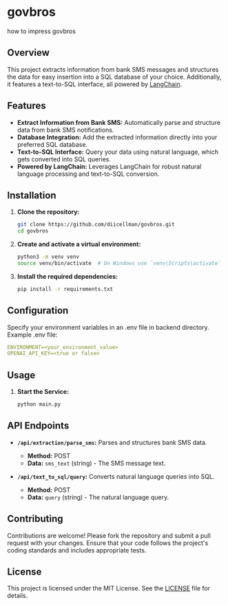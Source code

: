 # govbros
how to impress govbros

## Overview

This project extracts information from bank SMS messages and structures the data for easy insertion into a SQL database of your choice. Additionally, it features a text-to-SQL interface, all powered by [LangChain](https://github.com/langchain-ai/langchain).

## Features

- **Extract Information from Bank SMS:** Automatically parse and structure data from bank SMS notifications.
- **Database Integration:** Add the extracted information directly into your preferred SQL database.
- **Text-to-SQL Interface:** Query your data using natural language, which gets converted into SQL queries.
- **Powered by LangChain:** Leverages LangChain for robust natural language processing and text-to-SQL conversion.

## Installation

1. **Clone the repository:**
   ```bash
   git clone https://github.com/diicellman/govbros.git
   cd govbros
   ```

2. **Create and activate a virtual environment:**
   ```bash
   python3 -m venv venv
   source venv/bin/activate  # On Windows use `venv\Scripts\activate`
   ```

3. **Install the required dependencies:**
   ```bash
   pip install -r requirements.txt
   ```

## Configuration
Specify your environment variables in an .env file in backend directory.
Example .env file:
```yml
ENVIRONMENT=<your_environment_value>
OPENAI_API_KEY=<true or false>
```

## Usage

1. **Start the Service:**
   ```bash
   python main.py
   ```

## API Endpoints

- **`/api/extraction/parse_sms`:** Parses and structures bank SMS data.
  - **Method:** POST
  - **Data:** `sms_text` (string) - The SMS message text.

- **`/api/text_to_sql/query`:** Converts natural language queries into SQL.
  - **Method:** POST
  - **Data:** `query` (string) - The natural language query.

## Contributing

Contributions are welcome! Please fork the repository and submit a pull request with your changes. Ensure that your code follows the project's coding standards and includes appropriate tests.

## License

This project is licensed under the MIT License. See the [LICENSE](LICENSE) file for details.